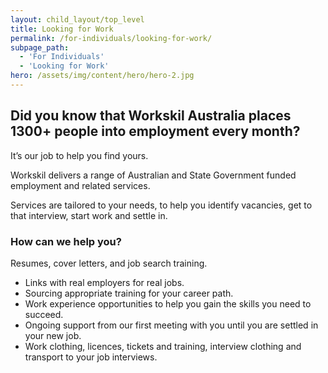 ```yaml
---
layout: child_layout/top_level
title: Looking for Work
permalink: /for-individuals/looking-for-work/
subpage_path:
  - 'For Individuals'
  - 'Looking for Work'
hero: /assets/img/content/hero/hero-2.jpg
---
```


## Did you know that Workskil Australia places 1300+ people into employment every month?

It’s our job to help you find yours.

Workskil delivers a range of Australian and State Government funded employment and related services.

Services are tailored to your needs, to help you identify vacancies, get to that interview, start work and settle in.

### How can we help you?

Resumes, cover letters, and job search training.

* Links with real employers for real jobs.
* Sourcing appropriate training for your career path.
* Work experience opportunities to help you gain the skills you need to succeed.
* Ongoing support from our first meeting with you until you are settled in your new job.
* Work clothing, licences, tickets and training, interview clothing and transport to your job interviews.